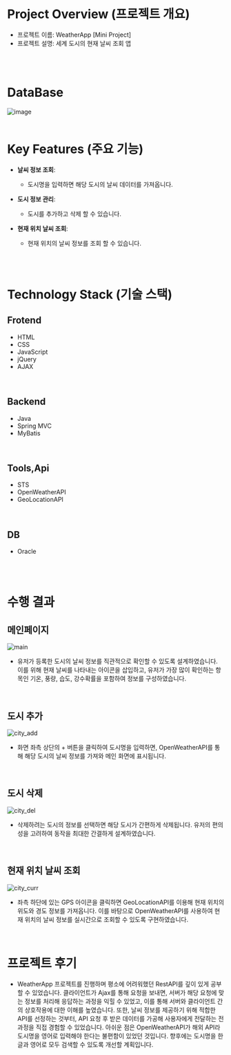 # Project Overview (프로젝트 개요)
- 프로젝트 이름: WeatherApp [Mini Project]
- 프로젝트 설명: 세계 도시의 현재 날씨 조회 앱

<br/>
<br/>

# DataBase
![image](https://github.com/user-attachments/assets/789ba817-8b72-47a8-82d5-7463b8315ee1)
<br/>
<br/>

# Key Features (주요 기능)
- **날씨 정보 조회**:
  - 도시명을 입력하면 해당 도시의 날씨 데이터를 가져옵니다.

- **도시 정보 관리**:
  - 도시를 추가하고 삭제 할 수 있습니다.

- **현재 위치 날씨 조회**:
  - 현재 위치의 날씨 정보를 조회 할 수 있습니다.
<br/>
<br/>

# Technology Stack (기술 스택)
## Frotend
- HTML
- CSS
- JavaScript
- jQuery
- AJAX

<br/>

## Backend
- Java
- Spring MVC
- MyBatis

<br/>

## Tools,Api
- STS
- OpenWeatherAPI
- GeoLocationAPI

<br/>

## DB
- Oracle

<br/>
<br/>

# 수행 결과
## 메인페이지
![main](https://github.com/user-attachments/assets/375cff1b-ec11-48bb-a1ec-5f43acd7ff53)
- 유저가 등록한 도시의 날씨 정보를 직관적으로 확인할 수 있도록 설계하였습니다. 이를 위해 현재 날씨를 나타내는 아이콘을 삽입하고, 유저가 가장 많이 확인하는 항목인 기온, 풍량, 습도, 강수확률을 포함하여 정보를 구성하였습니다.
<br/>

## 도시 추가
![city_add](https://github.com/user-attachments/assets/52f10e43-6110-453b-8a8e-42577c56265a)
- 화면 좌측 상단의 + 버튼을 클릭하여 도시명을 입력하면, OpenWeatherAPI를 통해 해당 도시의 날씨 정보를 가져와 메인 화면에 표시됩니다.
<br/>

## 도시 삭제
![city_del](https://github.com/user-attachments/assets/32ec2e61-06ba-436e-89e2-a705f38b2900)
- 삭제하려는 도시의 정보를 선택하면 해당 도시가 간편하게 삭제됩니다. 유저의 편의성을 고려하여 동작을 최대한 간결하게 설계하였습니다.
<br/>

## 현재 위치 날씨 조회
![city_curr](https://github.com/user-attachments/assets/a6f634ba-ebd6-4aa6-85fa-34335fa7ee0d)
- 좌측 하단에 있는 GPS 아이콘을 클릭하면 GeoLocationAPI를 이용해 현재 위치의 위도와 경도 정보를 가져옵니다. 이를 바탕으로 OpenWeatherAPI를 사용하여 현재 위치의 날씨 정보를 실시간으로 조회할 수 있도록 구현하였습니다.
<br/>

# 프로젝트 후기
- WeatherApp 프로젝트를 진행하며 평소에 어려워했던 RestAPI를 깊이 있게 공부할 수 있었습니다. 클라이언트가 Ajax를 통해 요청을 보내면, 서버가 해당 요청에 맞는 정보를 처리해 응답하는 과정을 익힐 수 있었고, 이를 통해 서버와 클라이언트 간의 상호작용에 대한 이해를 높였습니다. 또한, 날씨 정보를 제공하기 위해 적합한 API를 선정하는 것부터, API 요청 후 받은 데이터를 가공해 사용자에게 전달하는 전 과정을 직접 경험할 수 있었습니다.
아쉬운 점은 OpenWeatherAPI가 해외 API라 도시명을 영어로 입력해야 한다는 불편함이 있었던 것입니다. 향후에는 도시명을 한글과 영어로 모두 검색할 수 있도록 개선할 계획입니다.




